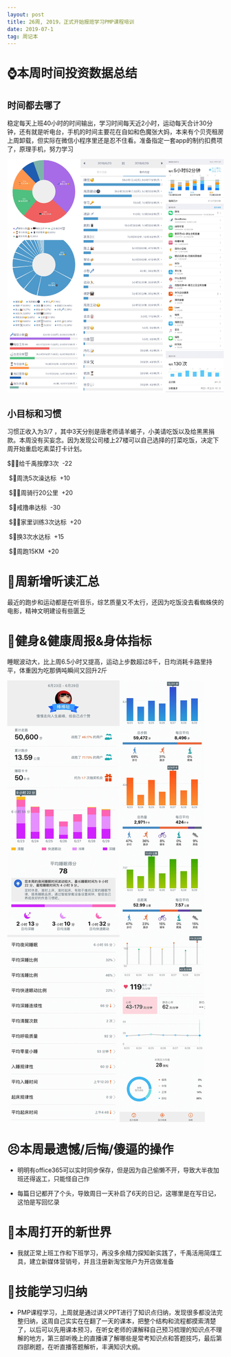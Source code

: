 ```yaml
---
layout: post
title: 26周, 2019，正式开始报班学习PMP课程培训
date: 2019-07-1
tag: 周记本
---
```


# ⌚️本周时间投资数据总结

## 时间都去哪了

稳定每天上班40小时的时间输出，学习时间每天近2小时，运动每天合计30分钟，还有就是听电台，手机的时间主要花在自如和色魔张大妈，本来有个贝壳租房上周卸载，但实际在微信小程序里还是忍不住看。准备指定一套app的制约扣费项了，原理手机，努力学习

![时间块](/images/pic/week1926_1.png)
## 小目标和习惯

习惯正收入为3/7 ，其中3天分别是唐老师请羊蝎子，小美请吃饭以及给黑黑捐款。本周没有买妄念。因为发现公司楼上27楼可以自己选择的打菜吃饭，决定下周开始重启吃素菜打卡计划。

$🤽‍♀️给千禹按摩3次  -22

 $🛁周洗5次澡达标  +10

 $🚴‍♀️周骑行20公里  +20

 $🌚戒撸串达标  -30

 $🤸‍♀️家里训练3次达标  +20

 $🐢换3次水达标  +15

 $🏃周跑15KM  +20

# 📖周新增听读汇总

最近的跑步和运动都是在听音乐，综艺质量又不太行，还因为吃饭没去看蜘蛛侠的电影，精神文明建设有些匮乏

# 👊健身&健康周报&身体指标

睡眠波动大，比上周6.5小时又提高，运动上步数超过8千，日均消耗卡路里持平，体重因为吃那俩吨瞬间又回升2斤

![运动健康](/images/pic/week1926_2.png)

# 😣本周最遗憾/后悔/傻逼的操作

- 明明有office365可以实时同步保存，但是因为自己偷懒不开，导致大半夜加班还得返工，只能怪自己作

- 每篇日记都开了个头，导致周日一天补启了6天的日记，这哪里是在写日记，这怕是写回忆录

# 🦖本周打开的新世界

- 我就正常上班工作和下班学习，再没多余精力探知新实践了，千禹活用简煤工具，建立新媒体营销号，并且注册新淘宝账户为开店做准备

# 🔧技能学习归纳

- PMP课程学习，上周就是通过讲义PPT进行了知识点归纳，发现很多都没法完整归纳，这周自己实实在在翻了一天的课本，把整个结构和流程都摸索清楚了，以后可以先用课本预习，在听女老师的课解释自己预习梳理的知识点不理解的地方，第三部听晚上的直播课了解哪些是常考知识点和答题技巧，最后第四部刷题，在听直播答题解析，丰满知识大纲。
